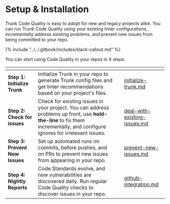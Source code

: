 # Setup & Installation

Trunk Code Quality is easy to adopt for new and legacy projects alike. You can run Trunk Code Quality using your existing linter configurations, incrementally address existing problems, and prevent new issues from being committed to your repo.

{% include "../../.gitbook/includes/slack-callout.md" %}

You can start using Code Quality in your repos in 4 steps.

<table data-card-size="large" data-view="cards"><thead><tr><th></th><th></th><th data-hidden></th><th data-hidden data-card-target data-type="content-ref"></th></tr></thead><tbody><tr><td><strong>Step 1: Initialize Trunk</strong></td><td>Initialize Trunk in your repo to generate Trunk config files and get linter recommendations based on your project's files.</td><td></td><td><a href="initialize-trunk.md">initialize-trunk.md</a></td></tr><tr><td><strong>Step 2: Check for issues</strong></td><td>Check for existing issues in your project. You can address problems up front, use <strong>hold-the-line</strong> to fix them incrementally, and configure ignores for irrelevant issues.     </td><td></td><td><a href="deal-with-existing-issues.md">deal-with-existing-issues.md</a></td></tr><tr><td><strong>Step 3: Prevent New Issues</strong></td><td>Set up automated runs on commits, before pushes, and on PRs to prevent new issues from appearing in your repo.</td><td></td><td><a href="prevent-new-issues.md">prevent-new-issues.md</a></td></tr><tr><td><strong>Step 4: Nightly Reports</strong></td><td>Code Standards evolve, and new vulnerabilities are discovered daily. Run regular Code Quality checks to discover issues in your repo.</td><td></td><td><a href="../ci-setup/github-integration.md">github-integration.md</a></td></tr></tbody></table>
